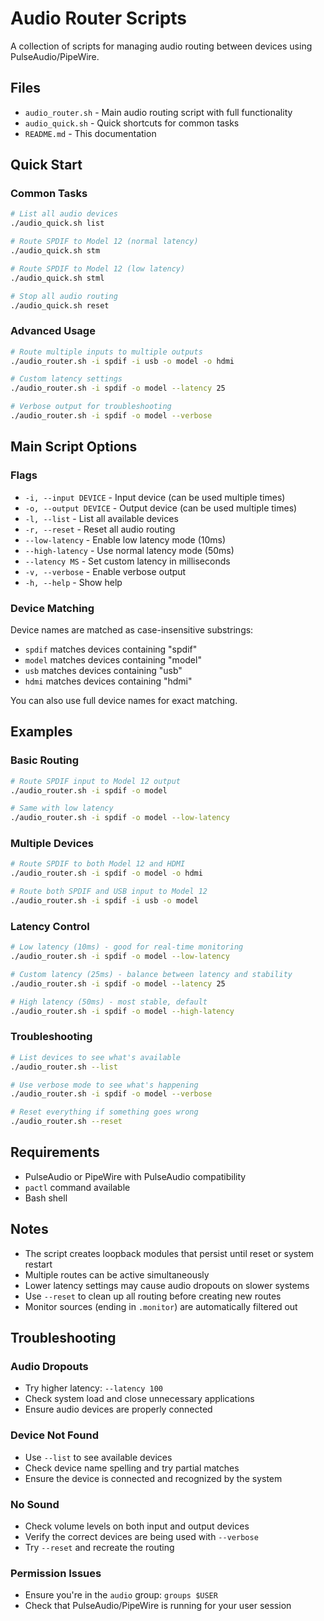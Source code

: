 # Audio Router Scripts

A collection of scripts for managing audio routing between devices using PulseAudio/PipeWire.

## Files

- `audio_router.sh` - Main audio routing script with full functionality
- `audio_quick.sh` - Quick shortcuts for common tasks
- `README.md` - This documentation

## Quick Start

### Common Tasks

```bash
# List all audio devices
./audio_quick.sh list

# Route SPDIF to Model 12 (normal latency)
./audio_quick.sh stm

# Route SPDIF to Model 12 (low latency)
./audio_quick.sh stml

# Stop all audio routing
./audio_quick.sh reset
```

### Advanced Usage

```bash
# Route multiple inputs to multiple outputs
./audio_router.sh -i spdif -i usb -o model -o hdmi

# Custom latency settings
./audio_router.sh -i spdif -o model --latency 25

# Verbose output for troubleshooting
./audio_router.sh -i spdif -o model --verbose
```

## Main Script Options

### Flags

- `-i, --input DEVICE` - Input device (can be used multiple times)
- `-o, --output DEVICE` - Output device (can be used multiple times)
- `-l, --list` - List all available devices
- `-r, --reset` - Reset all audio routing
- `--low-latency` - Enable low latency mode (10ms)
- `--high-latency` - Use normal latency mode (50ms)
- `--latency MS` - Set custom latency in milliseconds
- `-v, --verbose` - Enable verbose output
- `-h, --help` - Show help

### Device Matching

Device names are matched as case-insensitive substrings:

- `spdif` matches devices containing "spdif"
- `model` matches devices containing "model" 
- `usb` matches devices containing "usb"
- `hdmi` matches devices containing "hdmi"

You can also use full device names for exact matching.

## Examples

### Basic Routing

```bash
# Route SPDIF input to Model 12 output
./audio_router.sh -i spdif -o model

# Same with low latency
./audio_router.sh -i spdif -o model --low-latency
```

### Multiple Devices

```bash
# Route SPDIF to both Model 12 and HDMI
./audio_router.sh -i spdif -o model -o hdmi

# Route both SPDIF and USB input to Model 12
./audio_router.sh -i spdif -i usb -o model
```

### Latency Control

```bash
# Low latency (10ms) - good for real-time monitoring
./audio_router.sh -i spdif -o model --low-latency

# Custom latency (25ms) - balance between latency and stability
./audio_router.sh -i spdif -o model --latency 25

# High latency (50ms) - most stable, default
./audio_router.sh -i spdif -o model --high-latency
```

### Troubleshooting

```bash
# List devices to see what's available
./audio_router.sh --list

# Use verbose mode to see what's happening
./audio_router.sh -i spdif -o model --verbose

# Reset everything if something goes wrong
./audio_router.sh --reset
```

## Requirements

- PulseAudio or PipeWire with PulseAudio compatibility
- `pactl` command available
- Bash shell

## Notes

- The script creates loopback modules that persist until reset or system restart
- Multiple routes can be active simultaneously
- Lower latency settings may cause audio dropouts on slower systems
- Use `--reset` to clean up all routing before creating new routes
- Monitor sources (ending in `.monitor`) are automatically filtered out

## Troubleshooting

### Audio Dropouts
- Try higher latency: `--latency 100`
- Check system load and close unnecessary applications
- Ensure audio devices are properly connected

### Device Not Found
- Use `--list` to see available devices
- Check device name spelling and try partial matches
- Ensure the device is connected and recognized by the system

### No Sound
- Check volume levels on both input and output devices
- Verify the correct devices are being used with `--verbose`
- Try `--reset` and recreate the routing

### Permission Issues
- Ensure you're in the `audio` group: `groups $USER`
- Check that PulseAudio/PipeWire is running for your user session
